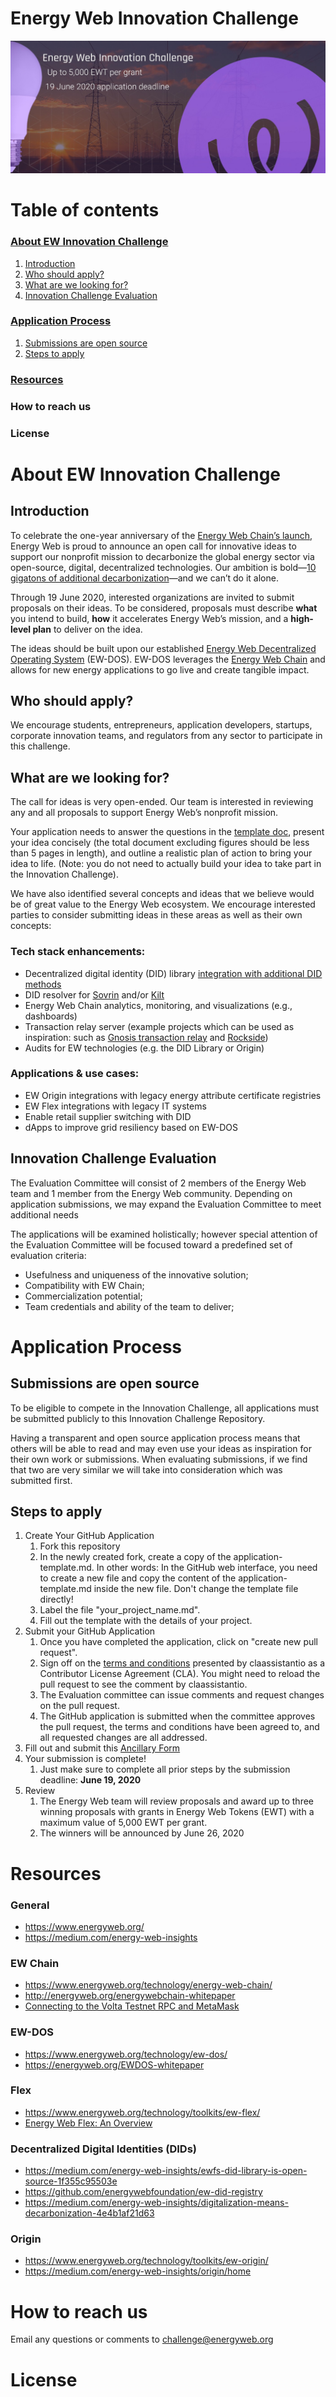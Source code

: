 # Energy Web Innovation Challenge

![Innovation Challenge Banner](src/banner.jpeg)

# Table of contents
### [About EW Innovation Challenge](https://github.com/energywebfoundation/challenge#about-ew-innovation-challenge-1)
1. [Introduction](https://github.com/energywebfoundation/challenge#introduction)
2. [Who should apply?](https://github.com/energywebfoundation/challenge#who-should-apply)
3. [What are we looking for?](https://github.com/energywebfoundation/challenge#what-are-we-looking-for)
4. [Innovation Challenge Evaluation](https://github.com/energywebfoundation/challenge#innovation-challenge-evaluation)
### [Application Process](https://github.com/energywebfoundation/challenge#application-process-1)
1. [Submissions are open source](https://github.com/energywebfoundation/challenge/blob/master/README.md#submissions-are-open-source)
2. [Steps to apply](https://github.com/energywebfoundation/challenge/blob/master/README.md#steps-to-apply)
### [Resources](https://github.com/energywebfoundation/challenge/blob/master/README.md#resources-1)
### How to reach us
### License

# About EW Innovation Challenge
## Introduction
To celebrate the one-year anniversary of the [Energy Web Chain’s launch](https://medium.com/energy-web-insights/energy-web-foundation-launches-worlds-first-public-open-source-enterprise-grade-blockchain-3a67fc457341), Energy Web is proud to announce an open call for innovative ideas to support our nonprofit mission to decarbonize the global energy sector via open-source, digital, decentralized technologies. Our ambition is bold—[10 gigatons of additional decarbonization](https://medium.com/energy-web-insights/digitalization-means-decarbonization-4e4b1af21d63)—and we can’t do it alone.

Through 19 June 2020, interested organizations are invited to submit proposals on their ideas. To be considered, proposals must describe **what** you intend to build, **how** it accelerates Energy Web’s mission, and a **high-level plan** to deliver on the idea.

The ideas should be built upon our established [Energy Web Decentralized Operating System](https://www.energyweb.org/technology/ew-dos/) (EW-DOS). EW-DOS leverages the [Energy Web Chain](https://www.energyweb.org/technology/energy-web-chain/) and allows for new energy applications to go live and create tangible impact.

## Who should apply?
We encourage students, entrepreneurs, application developers, startups, corporate innovation teams, and regulators from any sector to participate in this challenge.

## What are we looking for?

The call for ideas is very open-ended. Our team is interested in reviewing any and all proposals to support Energy Web’s nonprofit mission. 

Your application needs to answer the questions in the [template doc](https://github.com/energywebfoundation/challenge/blob/master/applications/example-submission.md), present your idea concisely (the total document excluding figures should be less than 5 pages in length), and outline a realistic plan of action to bring your idea to life. (Note: you do not need to actually build your idea to take part in the Innovation Challenge).

We have also identified several concepts and ideas that we believe would be of great value to the Energy Web ecosystem. We encourage interested parties to consider submitting ideas in these areas as well as their own concepts:

### Tech stack enhancements:
* Decentralized digital identity (DID) library [integration with additional DID methods](https://github.com/energywebfoundation/ew-did-registry/tree/development/packages/did-resolver-interface)
* DID resolver for [Sovrin](https://sovrin.org/) and/or [Kilt](https://kilt.io/)
* Energy Web Chain analytics, monitoring, and visualizations (e.g., dashboards)
* Transaction relay server (example projects which can be used as inspiration: such as [Gnosis transaction relay](https://gnosis-safe.readthedocs.io/en/v1.0.0/services/relay.html) and [Rockside](https://docs.rockside.io/))
* Audits for EW technologies (e.g. the DID Library or Origin)

### Applications & use cases:
* EW Origin integrations with legacy energy attribute certificate registries
* EW Flex integrations with legacy IT systems
* Enable retail supplier switching with DID
* dApps to improve grid resiliency based on EW-DOS

## Innovation Challenge Evaluation
The Evaluation Committee will consist of 2 members of the Energy Web team and 1 member from the Energy Web community. Depending on application submissions, we may expand the Evaluation Committee to meet additional needs

The applications will be examined holistically; however special attention of the Evaluation Committee will be focused toward a predefined set of evaluation criteria:
* Usefulness and uniqueness of the innovative solution;
* Compatibility with EW Chain;
* Commercialization potential;
* Team credentials and ability of the team to deliver;

# Application Process
## Submissions are open source
To be eligible to compete in the Innovation Challenge, all applications must be submitted publicly to this Innovation Challenge Repository.

Having a transparent and open source application process means that others will be able to read and may even use your ideas as inspiration for their own work or submissions. When evaluating submissions, if we find that two are very similar we will take into consideration which was submitted first.

## Steps to apply
1. Create Your GitHub Application
    1. Fork this repository
    2. In the newly created fork, create a copy of the application-template.md. In other words: In the GitHub web interface, you need to create a new file and copy the content of the application-template.md inside the new file. Don't change the template file directly!
    3. Label the file "your_project_name.md".
    4. Fill out the template with the details of your project.
2. Submit your GitHub Application
    1. Once you have completed the application, click on "create new pull request".
    2. Sign off on the [terms and conditions](https://github.com/energywebfoundation/challenge/blob/master/src/Terms_%26_Conditions.md) presented by claassistantio as a Contributor License Agreement (CLA). You might need to reload the pull request to see the comment by claassistantio.
    3. The Evaluation committee can issue comments and request changes on the pull request.
    4. The GitHub application is submitted when the committee approves the pull request, the terms and conditions have been agreed to, and all requested changes are all addressed.
3. Fill out and submit this [Ancillary Form](https://share.hsforms.com/1275EVu9YSPW8SY2D0KOw8w37vj2)
4. Your submission is complete!
    1. Just make sure to complete all prior steps by the submission deadline: **June 19, 2020**
5. Review
    1. The Energy Web team will review proposals and award up to three winning proposals with grants in Energy Web Tokens (EWT) with a maximum value of 5,000 EWT per grant.
    2. The winners will be announced by June 26, 2020
    
# Resources
### General 
* https://www.energyweb.org/
* https://medium.com/energy-web-insights
### EW Chain
* https://www.energyweb.org/technology/energy-web-chain/
* http://energyweb.org/energywebchain-whitepaper
* [Connecting to the Volta Testnet RPC and MetaMask](https://energyweb.atlassian.net/wiki/spaces/EWF/pages/703201459/Volta+Connecting+to+Remote+RPC+and+Metamask)
### EW-DOS
* https://www.energyweb.org/technology/ew-dos/
* https://energyweb.org/EWDOS-whitepaper
### Flex
* https://www.energyweb.org/technology/toolkits/ew-flex/
* [Energy Web Flex: An Overview
](https://www.youtube.com/watch?v=qoS9H4usJjI)
### Decentralized Digital Identities (DIDs)
* https://medium.com/energy-web-insights/ewfs-did-library-is-open-source-1f355c95503e
* https://github.com/energywebfoundation/ew-did-registry
* https://medium.com/energy-web-insights/digitalization-means-decarbonization-4e4b1af21d63
### Origin
* https://www.energyweb.org/technology/toolkits/ew-origin/
* https://medium.com/energy-web-insights/origin/home

# How to reach us
Email any questions or comments to challenge@energyweb.org

# License
